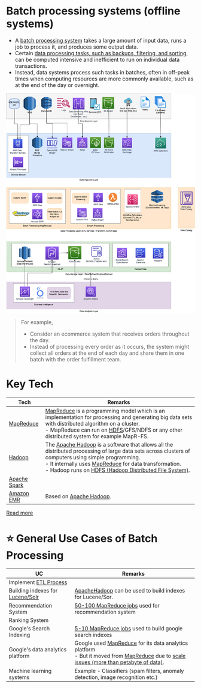 # Batch processing systems (offline systems)
- A [batch processing system](https://aws.amazon.com/what-is/batch-processing/) takes a large amount of input data, runs a job to process it, and produces some output data.
- Certain [data processing tasks, such as backups, filtering, and sorting](https://aws.amazon.com/what-is/batch-processing/), can be computed intensive and inefficient to run on individual data transactions.
- Instead, data systems process such tasks in batches, often in off-peak times when computing resources are more commonly available, such as at the end of the day or overnight.

![](../../../0_HLDUseCasesProblems/AWS_ModernDataArchitecture/AWS-Data-Architecture-ETL-OLTP-OLAP-DataLake.png)

> For example,
> - Consider an ecommerce system that receives orders throughout the day.
> - Instead of processing every order as it occurs, the system might collect all orders at the end of each day and share them in one batch with the order fulfillment team.

# Key Tech

| Tech                                                                                                    | Remarks                                                                                                                                                                                                                                                                                                                                              |
|---------------------------------------------------------------------------------------------------------|------------------------------------------------------------------------------------------------------------------------------------------------------------------------------------------------------------------------------------------------------------------------------------------------------------------------------------------------------|
| [MapReduce](Glossaries/MapReduce.md)                                                                               | [MapReduce](Glossaries/MapReduce.md) is a programming model which is an implementation for processing and generating big data sets with distributed algorithm on a cluster.<br/>- MapReduce can run on [HDFS](../../../11_FileStorageServicesHDFS/ApacheHDFS.md)/GFS/NDFS or any other distributed system for example MapR-FS.                                                         |
| [Hadoop](ApacheHadoop/Readme.md)                                                                        | The [Apache Hadoop](ApacheHadoop/Readme.md) is a software that allows all the distributed processing of large data sets across clusters of computers using simple programming.<br/>- It internally uses [MapReduce](Glossaries/MapReduce.md) for data transformation.<br/>- Hadoop runs on [HDFS (Hadoop Distributed File System)](../../../11_FileStorageServicesHDFS/ApacheHDFS.md). |
| [Apache Spark](../ApacheSpark.md)                                                      |                                                                                                                                                                                                                                                                                                                                                      |
| [Amazon EMR](../../../2_AWSServices/10_BigDataServices/ETLServices/BatchProcessing/AmazonEMR.md) | Based on [Apache Hadoop](ApacheHadoop/Readme.md).                                                                                                                                                                                                                                                                                                    |

[Read more](https://www.geeksforgeeks.org/difference-between-hadoop-and-mapreduce/)

# :star: General Use Cases of Batch Processing

| UC                                                                                     | Remarks                                                                                                                                                                                                                                                                                            |
|----------------------------------------------------------------------------------------|----------------------------------------------------------------------------------------------------------------------------------------------------------------------------------------------------------------------------------------------------------------------------------------------------|
| Implement [ETL Process](../Readme.md)                                   |                                                                                                                                                                                                                                                                                                    |
| Building indexes for [Lucene/Solr](../../../3_DatabaseServices/9_Search-Databases/Readme.md) | [ApacheHadoop](ApacheHadoop/Readme.md) can be used to build indexes for Lucene/Sor.                                                                                                                                                                                                                |
| Recommendation System                                                                  | [50-100 MapReduce jobs](Glossaries/MapReduce.md) used for recommendation system                                                                                                                                                                                                                               |
| Ranking System                                                                         |                                                                                                                                                                                                                                                                                                    |
| Google's Search Indexing                                                               | [5-10 MapReduce jobs](Glossaries/MapReduce.md) used to build google search indexes                                                                                                                                                                                                                            |
| Google's data analytics platform                                                       | Google used [MapReduce](Glossaries/MapReduce.md) for its data analytics platform<br/>- But it moved from [MapReduce](Glossaries/MapReduce.md) due to [scale issues (more than petabyte of data)](https://www.datacenterknowledge.com/archives/2014/06/25/google-dumps-mapreduce-favor-new-hyper-scale-analytics-system). |
| Machine learning systems                                                               | Example - Classifiers (spam filters, anomaly detection, image recognition etc.)                                                                                                                                                                                                                    |